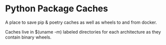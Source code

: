# Python Package Caches

A place to save pip & poetry caches as well as wheels to and from docker.

Caches live in $(uname -m) labeled directories for each architecture as they contain binary wheels.

